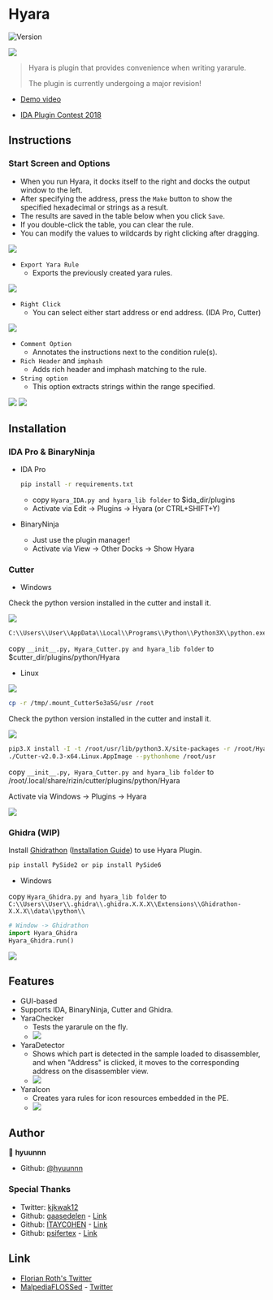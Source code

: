 # Hyara

![Version](https://img.shields.io/badge/version-2.3-blue.svg?cacheSeconds=2592000)

![](https://github.com/hyuunnn/Hyara/blob/master/images/Hyara.gif?raw=true)

> Hyara is plugin that provides convenience when writing yararule.
> 
> The plugin is currently undergoing a major revision!

- [Demo video](https://youtu.be/zgL4BkQJZ-w)

- [IDA Plugin Contest 2018](https://hex-rays.com/contests_details/contest2018/#Hyara)

## Instructions

### Start Screen and Options

- When you run Hyara, it docks itself to the right and docks the output window to the left.
- After specifying the address, press the `Make` button to show the specified hexadecimal or strings as a result.
- The results are saved in the table below when you click `Save`.
- If you double-click the table, you can clear the rule.
- You can modify the values to wildcards by right clicking after dragging.

![](https://github.com/hyuunnn/Hyara/blob/master/images/wildcard_0.png?raw=true)

- `Export Yara Rule`
  - Exports the previously created yara rules.

![](https://github.com/hyuunnn/Hyara/blob/master/images/Hyara_1.png?raw=true)


- `Right Click`
  - You can select either start address or end address. (IDA Pro, Cutter)

![](https://github.com/hyuunnn/Hyara/blob/master/images/Hyara_7.png?raw=true)
  
- `Comment Option`
  - Annotates the instructions next to the condition rule(s).
- `Rich Header` and `imphash`
  - Adds rich header and imphash matching to the rule.
- `String option`
  - This option extracts strings within the range specified.

![](https://github.com/hyuunnn/Hyara/blob/master/images/Hyara_3.png?raw=true)
![](https://github.com/hyuunnn/Hyara/blob/master/images/cutter_1.png?raw=true)

## Installation

### IDA Pro & BinaryNinja

- IDA Pro
  ```bash
  pip install -r requirements.txt
  ```
  - copy ``Hyara_IDA.py and hyara_lib folder`` to $ida_dir/plugins
  - Activate via Edit -> Plugins -> Hyara (or CTRL+SHIFT+Y)

- BinaryNinja
  - Just use the plugin manager!
  - Activate via View -> Other Docks -> Show Hyara

### Cutter

- Windows

Check the python version installed in the cutter and install it.

![](https://github.com/hyuunnn/Hyara/blob/master/images/cutter_0.png?raw=true)

```bash
C:\\Users\\User\\AppData\\Local\\Programs\\Python\\Python3X\\python.exe -m pip install -I -t $cutter_dir/python3X/site-packages -r requirements.txt
```

copy ``__init__.py, Hyara_Cutter.py and hyara_lib folder`` to $cutter_dir/plugins/python/Hyara

- Linux

![](https://github.com/hyuunnn/Hyara/blob/master/images/cutter_install__1.png?raw=true)

```bash
cp -r /tmp/.mount_Cutter5o3a5G/usr /root
```

Check the python version installed in the cutter and install it.

![](https://github.com/hyuunnn/Hyara/blob/master/images/cutter_01.png?raw=true)

```bash
pip3.X install -I -t /root/usr/lib/python3.X/site-packages -r /root/Hyara/requirements.txt
./Cutter-v2.0.3-x64.Linux.AppImage --pythonhome /root/usr
```

copy ``__init__.py, Hyara_Cutter.py and hyara_lib folder`` to /root/.local/share/rizin/cutter/plugins/python/Hyara

Activate via Windows -> Plugins -> Hyara

![](https://github.com/hyuunnn/Hyara/blob/master/images/cutter__0.png?raw=true)

### Ghidra (WIP)

Install <a href="https://github.com/mandiant/Ghidrathon">Ghidrathon</a> (<a href="https://youtu.be/Aatbqf6lcjU">Installation Guide</a>) to use Hyara Plugin.

```bash
pip install PySide2 or pip install PySide6
```

- Windows

copy ``Hyara_Ghidra.py and hyara_lib folder`` to ``C:\\Users\\User\\.ghidra\\.ghidra.X.X.X\\Extensions\\Ghidrathon-X.X.X\\data\\python\\``

```python
# Window -> Ghidrathon
import Hyara_Ghidra
Hyara_Ghidra.run()
```

![](https://github.com/hyuunnn/Hyara/blob/master/images/ghidra_0.png?raw=true)


## Features

- GUI-based
- Supports IDA, BinaryNinja, Cutter and Ghidra.
- YaraChecker
  - Tests the yararule on the fly.
  - ![](https://github.com/hyuunnn/Hyara/blob/master/images/Hyara_4.png?raw=true)
- YaraDetector
  - Shows which part is detected in the sample loaded to disassembler, and when "Address" is clicked, it moves to the corresponding address on the disassembler view.
  - ![](https://github.com/hyuunnn/Hyara/blob/master/images/Hyara_5.png?raw=true)
- YaraIcon
  - Creates yara rules for icon resources embedded in the PE.
  - ![](https://github.com/hyuunnn/Hyara/blob/master/images/Hyara_6.png?raw=true)

## Author

👤 **hyuunnn**

* Github: [@hyuunnn](https://github.com/hyuunnn)

### Special Thanks

* Twitter: <a href="https://twitter.com/kjkwak12">kjkwak12</a>
* Github: <a href="https://github.com/gaasedelen">gaasedelen</a> - <a href="https://github.com/hyuunnn/Hyara/blob/master/hyara_lib/integration/bn_hyara/binaryninja_api.py#L9">Link</a>
* Github: <a href="https://github.com/ITAYC0HEN">ITAYC0HEN</a> - <a href="https://github.com/hyuunnn/Hyara/pull/14">Link</a>
* Github: <a href="https://github.com/psifertex">psifertex</a> - <a href="https://github.com/hyuunnn/Hyara/pull/18">Link</a>

## Link

* <a href="https://twitter.com/cyb3rops/status/1024208220989140992">Florian Roth's Twitter</a>
* <a href="https://danielplohmann.github.io/blog/2024/03/08/malpediaflossed.html">MalpediaFLOSSed</a> - <a href="https://twitter.com/push_pnx/status/1766045950173200513">Twitter</a>
